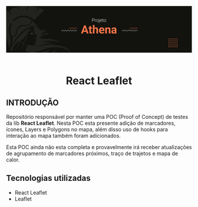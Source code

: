 
<div align="center">
	<img src=".github/athena.png" alt="Atena"/>
	<br/>
	<br/>
	<h1><strong>React Leaflet</strong></h1>
</div>

## **INTRODUÇÃO**
Repositório responsável por manter uma POC (Proof of Concept) de testes da lib **React Leaflet**. Nesta POC esta presente adição de marcadores, ícones, Layers e Polygons no mapa, além disso uso de hooks para interação ao mapa também foram adicionados.

Esta POC ainda não esta completa e provavelmente irá receber atualizações de agrupamento de marcadores próximos, traço de trajetos e mapa de calor.

## **Tecnologias utilizadas**
- React Leaflet
- Leaflet  